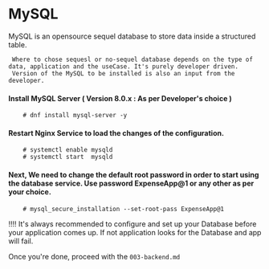 # MySQL

MySQL is an opensource sequel database to store data inside a structured table. 

```
 Where to chose sequesl or no-sequel database depends on the type of data, application and the useCase. It's purely developer driven.
 Version of the MySQL to be installed is also an input from the developer.
```

#### Install MySQL Server  ( Version 8.0.x : As per Developer's choice )

```
    # dnf install mysql-server -y

```

#### Restart Nginx Service to load the changes of the configuration.

```
    # systemctl enable mysqld 
    # systemctl start  mysqld           
```

#### Next, We need to change the default root password in order to start using the database service. Use password ExpenseApp@1 or any other as per your choice.

```
    # mysql_secure_installation --set-root-pass ExpenseApp@1

```

!!!! It's always recommended to configure and set up your Database before your application comes up. If not application looks for the Database and app will fail. 

Once you're done, proceed with the `003-backend.md`
